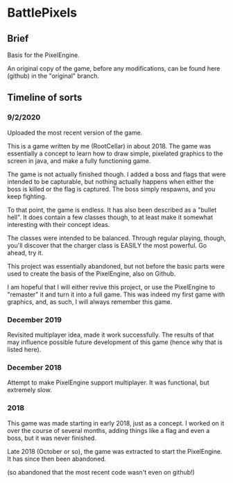 # BattlePixels

## Brief

Basis for the PixelEngine.

An original copy of the game, before any modifications, can be found here (github) in the "original" branch.

## Timeline of sorts

### 9/2/2020

Uploaded the most recent version of the game.

This is a game written by me (RootCellar) in about 2018. The game was essentially a concept to learn how to draw simple, pixelated graphics to the screen in java, and make a fully functioning game.

The game is not actually finished though. I added a boss and flags that were intended to be capturable, but nothing actually happens when either the boss is killed or the flag is captured. The boss simply respawns, and you keep fighting.

To that point, the game is endless. It has also been described as a "bullet hell". It does contain a few classes though, to at least make it somewhat interesting with their concept ideas.

The classes were intended to be balanced. Through regular playing, though, you'll discover that the charger class is EASILY the most powerful. Go ahead, try it.

This project was essentially abandoned, but not before the basic parts were used to create the basis of the PixelEngine, also on Github.

I am hopeful that I will either revive this project, or use the PixelEngine to "remaster" it and turn it into a full game. This was indeed my first game with graphics, and, as such, I will always remember this game.

### December 2019

Revisited multiplayer idea, made it work successfully. The results of that may influence possible future development of this game (hence why that is listed here).

### December 2018

Attempt to make PixelEngine support multiplayer. It was functional, but extremely slow.

### 2018

This game was made starting in early 2018, just as a concept. I worked on it over the course of several months, adding things like a flag and even a boss, but it was never finished.

Late 2018 (October or so), the game was extracted to start the PixelEngine. It has since then been abandoned.

(so abandoned that the most recent code wasn't even on github!)



